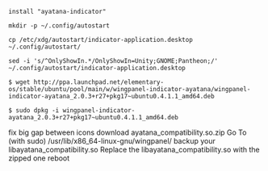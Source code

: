 `install "ayatana-indicator"`

`mkdir -p ~/.config/autostart`

`cp /etc/xdg/autostart/indicator-application.desktop ~/.config/autostart/`

`sed -i 's/^OnlyShowIn.*/OnlyShowIn=Unity;GNOME;Pantheon;/' ~/.config/autostart/indicator-application.desktop`

`$ wget http://ppa.launchpad.net/elementary-os/stable/ubuntu/pool/main/w/wingpanel-indicator-ayatana/wingpanel-indicator-ayatana_2.0.3+r27+pkg17~ubuntu0.4.1.1_amd64.deb`

`$ sudo dpkg -i wingpanel-indicator-ayatana_2.0.3+r27+pkg17~ubuntu0.4.1.1_amd64.deb`

fix big gap between icons
download ayatana_compatibility.so.zip
Go To (with sudo) /usr/lib/x86_64-linux-gnu/wingpanel/
backup your libayatana_compatibility.so
Replace the libayatana_compatibility.so with the zipped one
reboot
